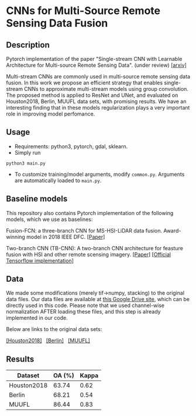 # CNNs for Multi-Source Remote Sensing Data Fusion

## Description

Pytorch implementation of the paper "Single-stream CNN with Learnable Architecture for Multi-source Remote Sensing Data". (under review) [[arxiv]](http://arxiv.org/abs/2109.06094)

Multi-stream CNNs are commonly used in multi-source remote sensing data fusion. In this work we propose an efficient strategy that enables single-stream CNNs to approximate multi-stream models using group convolution. The proposed method is applied to ResNet and UNet, and evaluated on Houston2018, Berlin, MUUFL data sets, with promising results. We have an interesting finding that in these models regularization plays a very important role in improving model perfomance. 

## Usage
- Requirements: python3, pytorch, gdal, sklearn. 
- Simply run 
```
python3 main.py
```
- To customize training/model arguments, modify ```common.py```. Arguments are automatically loaded to ```main.py```.

## Baseline models

This repository also contains Pytorch implementation of the following models, which we use as baselines: 

Fusion-FCN: a three-branch CNN for MS-HSI-LiDAR data fusion. Award-winning model in 2018 IEEE DFC. [[Paper]](https://ieeexplore.ieee.org/abstract/document/8518295/)

Two-branch CNN (TB-CNN): A two-branch CNN architecture for feasture fusion with HSI and other remote scensing imagery. [[Paper]](https://ieeexplore.ieee.org/abstract/document/8518295/) [[Official Tensorflow implementation]](https://github.com/Hsuxu/Two-branch-CNN-Multisource-RS-classification)

## Data
We made some modifications (merely tif→numpy, stacking) to the original data files. Our data files are available at [this Google Drive site](https://drive.google.com/drive/folders/1urY6Pjba3mStDcRphIfkNf50295aW2o2?usp=sharing), which can be directly used in this code. Please note that we used channel-wise normalization AFTER loading these files, and this step is already implemented in our code. 

Below are links to the original data sets:

[[Houston2018]](https://ieee-dataport.org/open-access/2018-ieee-grss-data-fusion-challenge-%E2%80%93-fusion-multispectral-lidar-and-hyperspectral-data) &nbsp;
[[Berlin]](https://github.com/danfenghong/ISPRS_S2FL) &nbsp;
[[MUUFL]](https://github.com/GatorSense/MUUFLGulfport/tree/master/MUUFLGulfportSceneLabels) &nbsp;

## Results

| Dataset | OA (%) | Kappa |
| --- | ----------- | ----- |
| Houston2018 | 63.74 | 0.62 |
| Berlin | 68.21 | 0.54 |
| MUUFL | 86.44 | 0.83 |
